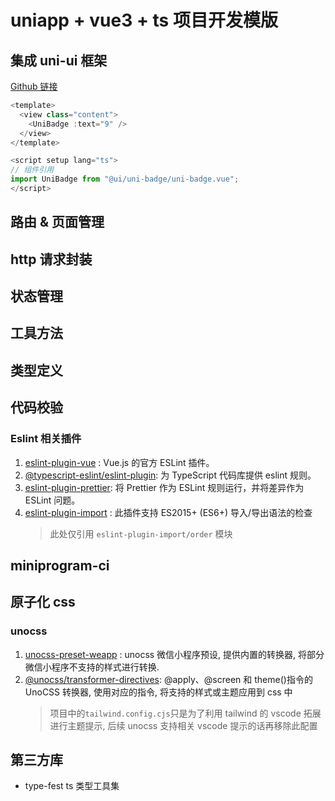 # uniapp + vue3 + ts 项目开发模版

## 集成 uni-ui 框架

[Github 链接](https://github.com/dcloudio/uni-ui)

```ts
<template>
  <view class="content">
    <UniBadge :text="9" />
  </view>
</template>

<script setup lang="ts">
// 组件引用
import UniBadge from "@ui/uni-badge/uni-badge.vue";
</script>

```

## 路由 & 页面管理

## http 请求封装

## 状态管理

## 工具方法

## 类型定义

## 代码校验

### Eslint 相关插件

1. [eslint-plugin-vue](https://eslint.vuejs.org/) : Vue.js 的官方 ESLint 插件。
2. [@typescript-eslint/eslint-plugin](https://www.npmjs.com/package/@typescript-eslint/eslint-plugin): 为 TypeScript 代码库提供 eslint 规则。
3. [eslint-plugin-prettier](https://www.npmjs.com/package/eslint-plugin-prettier): 将 Prettier 作为 ESLint 规则运行，并将差异作为 ESLint 问题。
4. [eslint-plugin-import](https://github.com/import-js/eslint-plugin-import/blob/main/docs/rules/order.md) : 此插件支持 ES2015+ (ES6+) 导入/导出语法的检查
   > 此处仅引用 `eslint-plugin-import/order` 模块

## miniprogram-ci

## 原子化 css

### unocss

1. [unocss-preset-weapp](https://github.com/MellowCo/unocss-preset-weapp) : unocss 微信小程序预设, 提供内置的转换器, 将部分微信小程序不支持的样式进行转换.
2. [@unocss/transformer-directives](https://github.com/unocss/unocss/tree/main/packages/transformer-directives): @apply、@screen 和 theme()指令的 UnoCSS 转换器, 使用对应的指令, 将支持的样式或主题应用到 css 中
   > 项目中的`tailwind.config.cjs`只是为了利用 tailwind 的 vscode 拓展进行主题提示, 后续 unocss 支持相关 vscode 提示的话再移除此配置

## 第三方库

- type-fest ts 类型工具集

